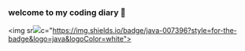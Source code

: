 ### welcome to my coding diary 🙌

<img sr<img src="https://img.shields.io/badge/c++-00599C?style=for-the-badge&logo=c%2B%2B&logoColor=white">c="https://img.shields.io/badge/java-007396?style=for-the-badge&logo=java&logoColor=white">
